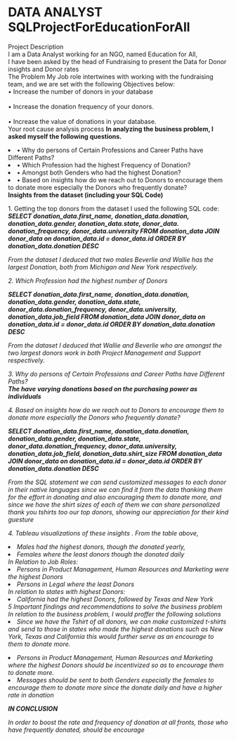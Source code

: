 # DATA ANALYST SQLProjectForEducationForAll


Project Description<br>
I am a Data Analyst working for an NGO, <bold>named Education for All</bold>,
<br> I have been asked by the head of Fundraising to present the Data for Donor insights and Donor rates<br>
The Problem
My Job role intertwines with working with the fundraising team, and we are set with the following Objectives below:
<br> • Increase the number of donors in your database</br>
<br> • Increase the donation frequency of your donors.</br>
<br> • Increase the value of donations in your database.</br>
Your root cause analysis process
<b>In analyzing the business problem, I asked myself the following questions.</b>
  <li>• Why do persons of Certain Professions and Career Paths have Different Paths?</li>
  <li>• Which Profession had the highest Frequency of Donation?</li>
  <li>• Amongst both Genders who had the highest Donation?</li>
<li>• Based on insights how do we reach out to Donors to encourage them to donate more especially the Donors who frequently donate?</li>
<b>Insights from the dataset (including your SQL Code)</b><p>
1. Getting the top donors from the dataset I used the following SQL code:<br>
<b><i>SELECT donation_data.first_name, donation_data.donation, donation_data.gender, donation_data.state, donor_data. donation_frequency, donor_data.university
FROM donation_data
JOIN donor_data
on donation_data.id = donor_data.id
ORDER BY donation_data.donation DESC
  <i></b>
  <p>
From the dataset I deduced that two males Beverlie and Wallie has the largest Donation, both from Michigan and New York respectively.
    <p>
2. Which Profession had the highest number of Donors<br>
      <p>
<b> <i>SELECT donation_data.first_name, donation_data.donation, donation_data.gender, donation_data.state, donor_data.donation_frequency, donor_data.university, donation_data.job_field
FROM donation_data
JOIN donor_data
on donation_data.id = donor_data.id
  ORDER BY donation_data.donation DESC</i></b>
      <p>
From the dataset I deduced that Wallie and Beverlie who are amongst the two largest donors work in both Project Management and Support respectively.<br>
        <p>
3. Why do persons of Certain Professions and Career Paths have Different Paths? <br>
          <b> <i> The have varying donations based on the purchasing power as individuals </i> </b>
          <p>
4. Based on insights how do we reach out to Donors to encourage them to donate more especially the Donors who frequently donate?<br>
            
<b> <i> SELECT donation_data.first_name, donation_data.donation, donation_data.gender, donation_data.state, donor_data.donation_frequency, donor_data.university, donation_data.job_field, donation_data.shirt_size
FROM donation_data
JOIN donor_data on donation_data.id = donor_data.id
            ORDER BY donation_data.donation DESC </i> </b>
            <p>
From the SQL statement we can send customized messages to each donor in their native languages since we can find it from the data thanking them for the effort in donating and also encouraging them to donate more, and since we have the shirt sizes of each of them we can share personalized thank you tshirts too our top donors, showing our appreciation for their kind guesture
              <p>
4. Tableau visualizations of these insights
.
From the table above,
                <li> Males had the highest donors, though the donated yearly,</li>
                <li> Females where the least donors though the donated daily</li>
In Relation to Job Roles:
                <li> Persons in Product Management, Human Resources and Marketing were the highest Donors</li>
                <li> Persons in Legal where the least Donors</li>
In relation to states with highest Donors:
                <li>California had the highest Donors, followed by Texas and New York</li>
5 Important findings and recommendations to solve the business problem In relation to the business problem, I would proffer the following solutions
                <li> Since we have the Tshirt of all donors, we can make customized t-shirts and send to those in states who made the highest donations such as New York, Texas and California this would further serve as an encourage to them to donate more.</li>
<li>Persons in Product Management, Human Resources and Marketing where the highest Donors should be incentivized so as to encourage them to donate more.</li>
       <li> Messages should be sent to both Genders especially the females to encourage them to donate more since the donate daily and have a higher rate in donation</li>
                <p>
                <b> IN CONCLUSION</b>
                  <p>
In order to boost the rate and frequency of donation at all fronts, those who have frequently donated, should be encourage
